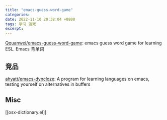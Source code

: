 ```yaml
---
title: "emacs-guess-word-game"
categories: 
date: 2022-11-10 20:38:04 +0800
tags: 学习 游戏
excerpt: 
---
```





[Qquanwei/emacs-guess-word-game](https://github.com/Qquanwei/emacs-guess-word-game): emacs guess word game for learning ESL. Emacs 背单词


## 竞品

[ahyatt/emacs-dyncloze](https://github.com/ahyatt/emacs-dyncloze): A program for learning languages on emacs, testing yourself on alternatives in buffers


## Misc

[[osx-dictionary.el]]


